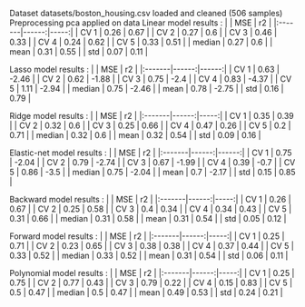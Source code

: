 Dataset datasets/boston_housing.csv loaded and cleaned (506 samples)
Preprocessing pca applied on data
Linear model results :
|        |   MSE |   r2 |
|:-------|------:|-----:|
| CV 1   |  0.26 | 0.67 |
| CV 2   |  0.27 | 0.6  |
| CV 3   |  0.46 | 0.33 |
| CV 4   |  0.24 | 0.62 |
| CV 5   |  0.33 | 0.51 |
| median |  0.27 | 0.6  |
| mean   |  0.31 | 0.55 |
| std    |  0.07 | 0.11 |

Lasso model results :
|        |   MSE |    r2 |
|:-------|------:|------:|
| CV 1   |  0.63 | -2.46 |
| CV 2   |  0.62 | -1.88 |
| CV 3   |  0.75 | -2.4  |
| CV 4   |  0.83 | -4.37 |
| CV 5   |  1.11 | -2.94 |
| median |  0.75 | -2.46 |
| mean   |  0.78 | -2.75 |
| std    |  0.16 |  0.79 |

Ridge model results :
|        |   MSE |   r2 |
|:-------|------:|-----:|
| CV 1   |  0.35 | 0.39 |
| CV 2   |  0.32 | 0.6  |
| CV 3   |  0.25 | 0.66 |
| CV 4   |  0.47 | 0.26 |
| CV 5   |  0.2  | 0.71 |
| median |  0.32 | 0.6  |
| mean   |  0.32 | 0.54 |
| std    |  0.09 | 0.16 |

Elastic-net model results :
|        |   MSE |    r2 |
|:-------|------:|------:|
| CV 1   |  0.75 | -2.04 |
| CV 2   |  0.79 | -2.74 |
| CV 3   |  0.67 | -1.99 |
| CV 4   |  0.39 | -0.7  |
| CV 5   |  0.86 | -3.5  |
| median |  0.75 | -2.04 |
| mean   |  0.7  | -2.17 |
| std    |  0.15 |  0.85 |

Backward model results :
|        |   MSE |   r2 |
|:-------|------:|-----:|
| CV 1   |  0.26 | 0.67 |
| CV 2   |  0.25 | 0.58 |
| CV 3   |  0.4  | 0.34 |
| CV 4   |  0.34 | 0.43 |
| CV 5   |  0.31 | 0.66 |
| median |  0.31 | 0.58 |
| mean   |  0.31 | 0.54 |
| std    |  0.05 | 0.12 |

Forward model results :
|        |   MSE |   r2 |
|:-------|------:|-----:|
| CV 1   |  0.25 | 0.71 |
| CV 2   |  0.23 | 0.65 |
| CV 3   |  0.38 | 0.38 |
| CV 4   |  0.37 | 0.44 |
| CV 5   |  0.33 | 0.52 |
| median |  0.33 | 0.52 |
| mean   |  0.31 | 0.54 |
| std    |  0.06 | 0.11 |

Polynomial model results :
|        |   MSE |   r2 |
|:-------|------:|-----:|
| CV 1   |  0.25 | 0.75 |
| CV 2   |  0.77 | 0.43 |
| CV 3   |  0.79 | 0.22 |
| CV 4   |  0.15 | 0.83 |
| CV 5   |  0.5  | 0.47 |
| median |  0.5  | 0.47 |
| mean   |  0.49 | 0.53 |
| std    |  0.24 | 0.21 |

